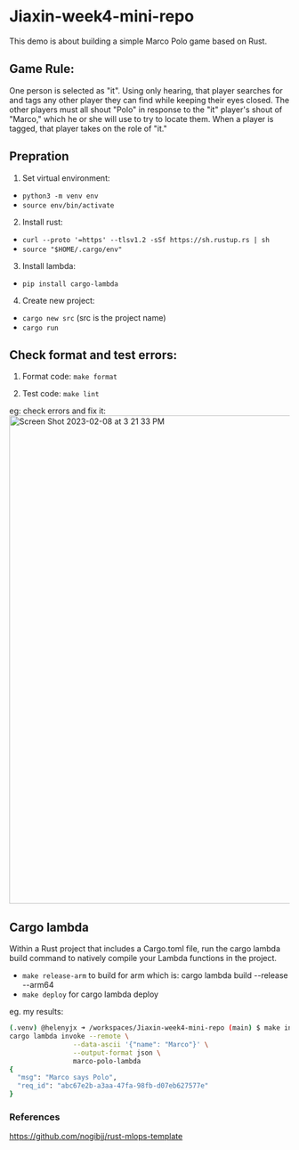# Jiaxin-week4-mini-repo

This demo is about building a simple Marco Polo game based on Rust. 

## Game Rule:
One person is selected as "it". Using only hearing, that player searches for and tags any other player they can find while keeping their eyes closed. The other players must all shout "Polo" in response to the "it" player's shout of "Marco," which he or she will use to try to locate them. When a player is tagged, that player takes on the role of "it."

## Prepration
1. Set virtual environment: 
* `python3 -m venv env`
* `source env/bin/activate`

2. Install rust: 
* `curl --proto '=https' --tlsv1.2 -sSf https://sh.rustup.rs | sh`
* `source "$HOME/.cargo/env"`

3. Install lambda:
* `pip install cargo-lambda`

4. Create new project:
*  `cargo new src` (src is the project name)
* `cargo run`

## Check format and test errors:
1. Format code: `make format`

2. Test code: `make lint`

eg: check errors and fix it:
<img width="877" alt="Screen Shot 2023-02-08 at 3 21 33 PM" src="https://user-images.githubusercontent.com/112274822/217644693-b8c48be0-3116-43c6-ba2d-3a032f2a10de.png">

## Cargo lambda
Within a Rust project that includes a Cargo.toml file, run the cargo lambda build command to natively compile your Lambda functions in the project. 

* `make release-arm` to build for arm which is: cargo lambda build --release --arm64
* `make deploy` for cargo lambda deploy

eg. my results:

```bash
(.venv) @helenyjx ➜ /workspaces/Jiaxin-week4-mini-repo (main) $ make invoke
cargo lambda invoke --remote \
                --data-ascii '{"name": "Marco"}' \
                --output-format json \
                marco-polo-lambda
{
  "msg": "Marco says Polo",
  "req_id": "abc67e2b-a3aa-47fa-98fb-d07eb627577e"
}
```
### References

https://github.com/nogibjj/rust-mlops-template
